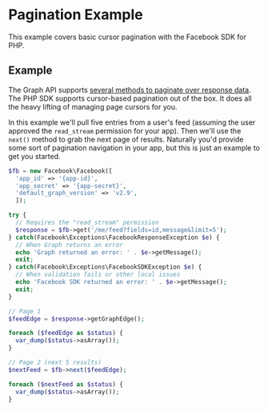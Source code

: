 # Pagination Example

This example covers basic cursor pagination with the Facebook SDK for PHP.

## Example

The Graph API supports [several methods to paginate over response data](https://developers.facebook.com/docs/graph-api/using-graph-api/#paging). The PHP SDK supports cursor-based pagination out of the box. It does all the heavy lifting of managing page cursors for you.

In this example we'll pull five entries from a user's feed (assuming the user approved the `read_stream` permission for your app). Then we'll use the `next()` method to grab the next page of results. Naturally you'd provide some sort of pagination navigation in your app, but this is just an example to get you started.

```php
$fb = new Facebook\Facebook([
  'app_id' => '{app-id}',
  'app_secret' => '{app-secret}',
  'default_graph_version' => 'v2.9',
  ]);

try {
  // Requires the "read_stream" permission
  $response = $fb->get('/me/feed?fields=id,message&limit=5');
} catch(Facebook\Exceptions\FacebookResponseException $e) {
  // When Graph returns an error
  echo 'Graph returned an error: ' . $e->getMessage();
  exit;
} catch(Facebook\Exceptions\FacebookSDKException $e) {
  // When validation fails or other local issues
  echo 'Facebook SDK returned an error: ' . $e->getMessage();
  exit;
}

// Page 1
$feedEdge = $response->getGraphEdge();

foreach ($feedEdge as $status) {
  var_dump($status->asArray());
}

// Page 2 (next 5 results)
$nextFeed = $fb->next($feedEdge);

foreach ($nextFeed as $status) {
  var_dump($status->asArray());
}
```
